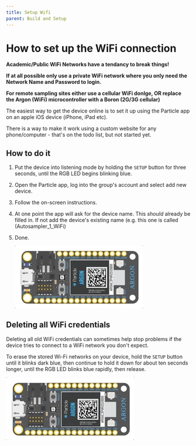 ```yaml
---
title: Setup Wifi
parent: Build and Setup
---
```


# How to set up the WiFi connection

**Academic/Public WiFi Networks have a tendancy to break things!**

**If at all possible only use a private WiFi network where you only need the Network Name and Password to login.**

**For remote sampling sites either use a cellular WiFi donlge, OR replace the Argon (WiFi) microcontroller with a Boron (2G/3G cellular)**

The easiest way to get the device online is to set it up using the Particle app on an apple iOS device (iPhone, iPad etc).

There is a way to make it work using a custom website for any phone/computer - that's on the todo list, but not started yet.



## How to do it

1. Put the device into listening mode by holding the `SETUP` button for three seconds, until the RGB LED begins blinking blue.

2. Open the Particle app, log into the group's account and select add new device.

3. Follow the on-screen instructions.

4. At one point the app will ask for the device name.  This *should* already be filled in. If not add the device's existing name (e.g. this one is called (Autosampler_1_WiFi)

5. Done.

   <img src="../img/Listening.gif" width="350:" />



## Deleting all WiFi credentials

Deleting all old WiFi credentials can sometimes help stop problems if the device tries to connect to a WiFi network you don't expect.

To erase the stored Wi-Fi networks on your device, hold the `SETUP` button until it blinks dark blue, then continue to hold it down for about ten seconds longer, until the RGB LED blinks blue rapidly, then release.

<img src="../img/NetworkReset.gif" width="350:"/>